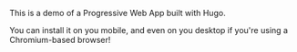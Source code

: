 This is a demo of a Progressive Web App built with Hugo. 

You can install it on you mobile, and even on you desktop if you're using a Chromium-based browser!
